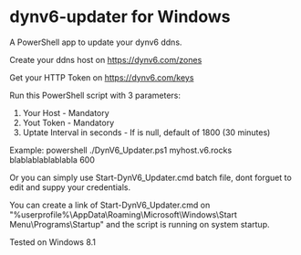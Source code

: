 # dynv6-updater for Windows
A PowerShell app to update your dynv6 ddns.

Create your ddns host on https://dynv6.com/zones

Get your HTTP Token on https://dynv6.com/keys

Run this PowerShell script with 3 parameters:
  1. Your Host - Mandatory
  2. Yout Token - Mandatory
  3. Uptate Interval in seconds - If is null, default of 1800 (30 minutes) 

Example: powershell ./DynV6_Updater.ps1 myhost.v6.rocks blablablablablabla 600

Or you can simply use Start-DynV6_Updater.cmd batch file, dont forguet to edit and suppy your credentials.

You can create a link of Start-DynV6_Updater.cmd on "%userprofile%\AppData\Roaming\Microsoft\Windows\Start Menu\Programs\Startup" and the script is running on system startup.

Tested on Windows 8.1
